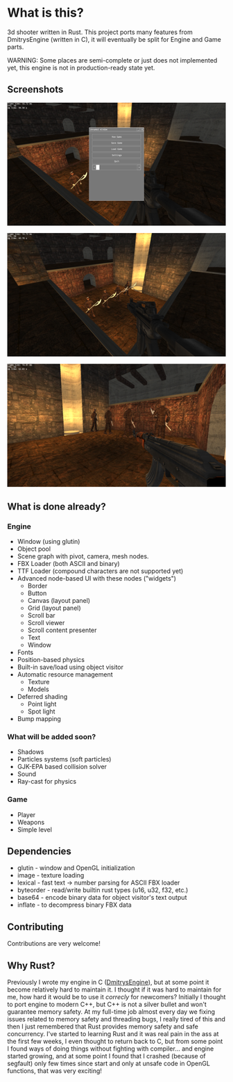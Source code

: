 # What is this?
3d shooter written in Rust. This project ports many features from DmitrysEngine (written in C), it will eventually be split for Engine and Game parts. 

WARNING: Some places are semi-complete or just does not implemented yet, this engine is not in production-ready state yet.

## Screenshots
![1](pics/1.png?raw=true "Game 1")

![2](pics/2.png?raw=true "Game 2")

![3](pics/3.png?raw=true "Game 3")

## What is done already?

### Engine

- Window (using glutin)
- Object pool
- Scene graph with pivot, camera, mesh nodes.
- FBX Loader (both ASCII and binary)
- TTF Loader (compound characters are not supported yet)
- Advanced node-based UI with these nodes ("widgets")
	- Border
	- Button
	- Canvas (layout panel)
	- Grid (layout panel)
	- Scroll bar
	- Scroll viewer
	- Scroll content presenter
	- Text
	- Window 
- Fonts
- Position-based physics
- Built-in save/load using object visitor 
- Automatic resource management
	- Texture
	- Models
- Deferred shading
	- Point light
	- Spot light
- Bump mapping

### What will be added soon? 

- Shadows
- Particles systems (soft particles)
- GJK-EPA based collision solver
- Sound
- Ray-cast for physics

### Game

- Player 
- Weapons
- Simple level

## Dependencies

- glutin - window and OpenGL initialization
- image - texture loading
- lexical - fast text -> number parsing for ASCII FBX loader 
- byteorder - read/write builtin rust types (u16, u32, f32, etc.)
- base64 - encode binary data for object visitor's text output 
- inflate - to decompress binary FBX data

## Contributing

Contributions are very welcome!

## Why Rust?

Previously I wrote my engine in C ([DmitrysEngine](https://github.com/mrDIMAS/DmitrysEngine)), but at some point it become relatively hard to maintain it. I thought if it was hard to maintain for me, how hard it would be to use it *correcly* for newcomers? Initially I thought to port engine to modern C++, but C++ is not a silver bullet and won't guarantee memory safety. At my full-time job almost every day we fixing issues related to memory safety and threading bugs, I really tired of this and then I just remembered that Rust provides memory safety and safe concurrency. I've started to learning Rust and it was real pain in the ass at the first few weeks, I even thought to return back to C, but from some point I found ways of doing things without fighting with compiler... and engine started growing, and at some point I found that I crashed (because of segfault) only few times since start and only at unsafe code in OpenGL functions, that was very exciting!
